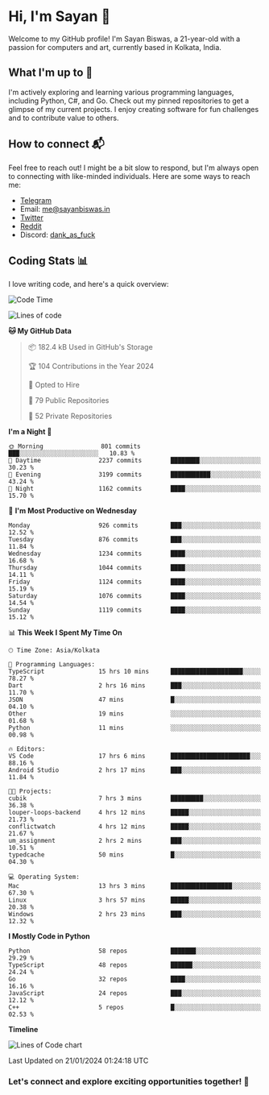 # Hi, I'm Sayan 👋

Welcome to my GitHub profile! I'm Sayan Biswas, a 21-year-old with a passion for computers and art, currently based in Kolkata, India.

## What I'm up to 🚀

I'm actively exploring and learning various programming languages, including Python, C#, and Go. Check out my pinned repositories to get a glimpse of my current projects. I enjoy creating software for fun challenges and to contribute value to others.

## How to connect 📬

Feel free to reach out! I might be a bit slow to respond, but I'm always open to connecting with like-minded individuals. Here are some ways to reach me:

- [Telegram](https://t.me/dank_as_fuck)
- Email: [me@sayanbiswas.in](mailto:me@sayanbiswas.in)
- [Twitter](https://twitter.com/TheDankDel)
- [Reddit](https://www.reddit.com/user/dank_as_fuck_/)
- Discord: [dank_as_fuck](https://discordapp.com/users/506536929152466945)

## Coding Stats 📊

I love writing code, and here's a quick overview:

<!--START_SECTION:waka-->
![Code Time](http://img.shields.io/badge/Code%20Time-1%2C428%20hrs%2037%20mins-blue)

![Lines of code](https://img.shields.io/badge/From%20Hello%20World%20I%27ve%20Written-6.3%20million%20lines%20of%20code-blue)

**🐱 My GitHub Data** 

> 📦 182.4 kB Used in GitHub's Storage 
 > 
> 🏆 104 Contributions in the Year 2024
 > 
> 💼 Opted to Hire
 > 
> 📜 79 Public Repositories 
 > 
> 🔑 52 Private Repositories 
 > 
**I'm a Night 🦉** 

```text
🌞 Morning                801 commits         ███░░░░░░░░░░░░░░░░░░░░░░   10.83 % 
🌆 Daytime                2237 commits        ████████░░░░░░░░░░░░░░░░░   30.23 % 
🌃 Evening                3199 commits        ███████████░░░░░░░░░░░░░░   43.24 % 
🌙 Night                  1162 commits        ████░░░░░░░░░░░░░░░░░░░░░   15.70 % 
```
📅 **I'm Most Productive on Wednesday** 

```text
Monday                   926 commits         ███░░░░░░░░░░░░░░░░░░░░░░   12.52 % 
Tuesday                  876 commits         ███░░░░░░░░░░░░░░░░░░░░░░   11.84 % 
Wednesday                1234 commits        ████░░░░░░░░░░░░░░░░░░░░░   16.68 % 
Thursday                 1044 commits        ████░░░░░░░░░░░░░░░░░░░░░   14.11 % 
Friday                   1124 commits        ████░░░░░░░░░░░░░░░░░░░░░   15.19 % 
Saturday                 1076 commits        ████░░░░░░░░░░░░░░░░░░░░░   14.54 % 
Sunday                   1119 commits        ████░░░░░░░░░░░░░░░░░░░░░   15.12 % 
```


📊 **This Week I Spent My Time On** 

```text
🕑︎ Time Zone: Asia/Kolkata

💬 Programming Languages: 
TypeScript               15 hrs 10 mins      ████████████████████░░░░░   78.27 % 
Dart                     2 hrs 16 mins       ███░░░░░░░░░░░░░░░░░░░░░░   11.70 % 
JSON                     47 mins             █░░░░░░░░░░░░░░░░░░░░░░░░   04.10 % 
Other                    19 mins             ░░░░░░░░░░░░░░░░░░░░░░░░░   01.68 % 
Python                   11 mins             ░░░░░░░░░░░░░░░░░░░░░░░░░   00.98 % 

🔥 Editors: 
VS Code                  17 hrs 6 mins       ██████████████████████░░░   88.16 % 
Android Studio           2 hrs 17 mins       ███░░░░░░░░░░░░░░░░░░░░░░   11.84 % 

🐱‍💻 Projects: 
cubik                    7 hrs 3 mins        █████████░░░░░░░░░░░░░░░░   36.38 % 
louper-loops-backend     4 hrs 12 mins       █████░░░░░░░░░░░░░░░░░░░░   21.73 % 
conflictwatch            4 hrs 12 mins       █████░░░░░░░░░░░░░░░░░░░░   21.67 % 
um_assignment            2 hrs 2 mins        ███░░░░░░░░░░░░░░░░░░░░░░   10.51 % 
typedcache               50 mins             █░░░░░░░░░░░░░░░░░░░░░░░░   04.30 % 

💻 Operating System: 
Mac                      13 hrs 3 mins       █████████████████░░░░░░░░   67.30 % 
Linux                    3 hrs 57 mins       █████░░░░░░░░░░░░░░░░░░░░   20.38 % 
Windows                  2 hrs 23 mins       ███░░░░░░░░░░░░░░░░░░░░░░   12.32 % 
```

**I Mostly Code in Python** 

```text
Python                   58 repos            ███████░░░░░░░░░░░░░░░░░░   29.29 % 
TypeScript               48 repos            ██████░░░░░░░░░░░░░░░░░░░   24.24 % 
Go                       32 repos            ████░░░░░░░░░░░░░░░░░░░░░   16.16 % 
JavaScript               24 repos            ███░░░░░░░░░░░░░░░░░░░░░░   12.12 % 
C++                      5 repos             █░░░░░░░░░░░░░░░░░░░░░░░░   02.53 % 
```



**Timeline**

![Lines of Code chart](https://raw.githubusercontent.com/Dank-del/Dank-del/main/assets/bar_graph.png)


 Last Updated on 21/01/2024 01:24:18 UTC
<!--END_SECTION:waka-->

### Let's connect and explore exciting opportunities together! 🚀
